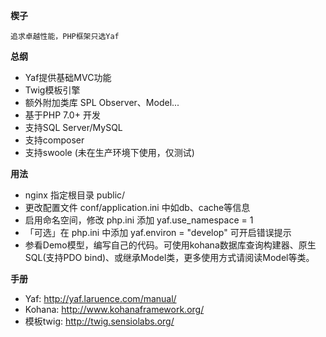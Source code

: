 ﻿**楔子**

`
追求卓越性能，PHP框架只选Yaf
`

**总纲**
+   Yaf提供基础MVC功能
+   Twig模板引擎
+   额外附加类库 SPL Observer、Model...
+   基于PHP 7.0+ 开发
+   支持SQL Server/MySQL 
+   支持composer 
+   支持swoole (未在生产环境下使用，仅测试)


**用法**
+   nginx 指定根目录 public/ 
+   更改配置文件 conf/application.ini 中如db、cache等信息
+   启用命名空间，修改 php.ini 添加 yaf.use_namespace = 1
+   「可选」在 php.ini 中添加 yaf.environ = "develop" 可开启错误提示
+   参看Demo模型，编写自己的代码。可使用kohana数据库查询构建器、原生SQL(支持PDO bind)、或继承Model类，更多使用方式请阅读Model等类。


**手册**
+   Yaf: http://yaf.laruence.com/manual/
+   Kohana: http://www.kohanaframework.org/
+   模板twig: http://twig.sensiolabs.org/


